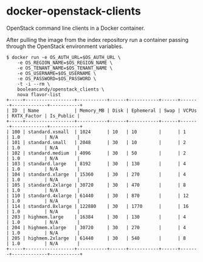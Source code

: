 docker-openstack-clients
========================

OpenStack command line clients in a Docker container.

After pulling the image from the index repository run a container
passing through the OpenStack environment variables. 

    $ docker run -e OS_AUTH_URL=$OS_AUTH_URL \
        -e OS_REGION_NAME=$OS_REGION_NAME \
        -e OS_TENANT_NAME=$OS_TENANT_NAME \
        -e OS_USERNAME=$OS_USERNAME \
        -e OS_PASSWORD=$OS_PASSWORD \
        -t -i --rm \
        booleancandy/openstack_clients \
        nova flavor-list
    +-----+------------------+-----------+------+-----------+------+-------+-------------+-----------+
    | ID  | Name             | Memory_MB | Disk | Ephemeral | Swap | VCPUs | RXTX_Factor | Is_Public |
    +-----+------------------+-----------+------+-----------+------+-------+-------------+-----------+
    | 100 | standard.xsmall  | 1024      | 10   | 10        |      | 1     | 1.0         | N/A       |
    | 101 | standard.small   | 2048      | 30   | 10        |      | 2     | 1.0         | N/A       |
    | 102 | standard.medium  | 4096      | 30   | 50        |      | 2     | 1.0         | N/A       |
    | 103 | standard.large   | 8192      | 30   | 130       |      | 4     | 1.0         | N/A       |
    | 104 | standard.xlarge  | 15360     | 30   | 270       |      | 4     | 1.0         | N/A       |
    | 105 | standard.2xlarge | 30720     | 30   | 470       |      | 8     | 1.0         | N/A       |
    | 110 | standard.4xlarge | 61440     | 30   | 870       |      | 12    | 1.0         | N/A       |
    | 114 | standard.8xlarge | 122880    | 30   | 1770      |      | 16    | 1.0         | N/A       |
    | 203 | highmem.large    | 16384     | 30   | 130       |      | 4     | 1.0         | N/A       |
    | 204 | highmem.xlarge   | 30720     | 30   | 270       |      | 4     | 1.0         | N/A       |
    | 205 | highmem.2xlarge  | 61440     | 30   | 540       |      | 8     | 1.0         | N/A       |
    +-----+------------------+-----------+------+-----------+------+-------+-------------+-----------+
